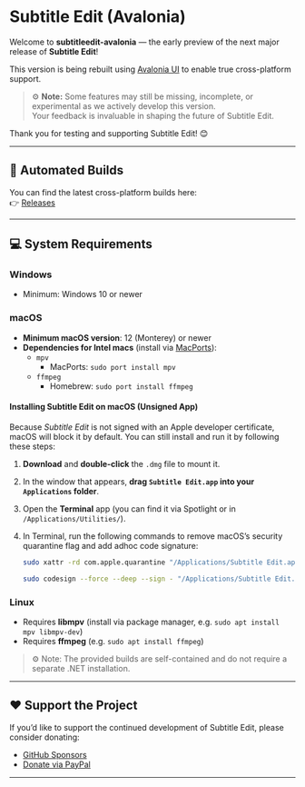 ﻿# Subtitle Edit (Avalonia)

Welcome to **subtitleedit-avalonia** — the early preview of the next major release of **Subtitle Edit**!

This version is being rebuilt using [Avalonia UI](https://avaloniaui.net/) to enable true cross-platform support.

> ⚙️ **Note:** Some features may still be missing, incomplete, or experimental as we actively develop this version.  
> Your feedback is invaluable in shaping the future of Subtitle Edit.

Thank you for testing and supporting Subtitle Edit! 😊

---

## 🚀 Automated Builds
You can find the latest cross-platform builds here:  
👉 [Releases](https://github.com/niksedk/subtitleedit-avalonia/releases)

---

## 💻 System Requirements

### Windows
- Minimum: Windows 10 or newer

### macOS

- **Minimum macOS version**: 12 (Monterey) or newer
- **Dependencies for Intel macs** (install via [MacPorts](https://www.macports.org/)):
    - `mpv`
        - MacPorts: `sudo port install mpv`
    - `ffmpeg`
        - Homebrew: `sudo port install ffmpeg`



#### Installing Subtitle Edit on macOS (Unsigned App)

Because *Subtitle Edit* is not signed with an Apple developer certificate, macOS will block it by default. You can still install and run it by following these steps:

1. **Download** and **double-click** the `.dmg` file to mount it.
2. In the window that appears, **drag `Subtitle Edit.app` into your `Applications` folder**.
3. Open the **Terminal** app (you can find it via Spotlight or in `/Applications/Utilities/`).
4. In Terminal, run the following commands to remove macOS’s security quarantine flag and add adhoc code signature:
   ````bash
   sudo xattr -rd com.apple.quarantine "/Applications/Subtitle Edit.app"
   ````

   ````bash
   sudo codesign --force --deep --sign - "/Applications/Subtitle Edit.app"
   ````

### Linux
- Requires **libmpv** (install via package manager, e.g. `sudo apt install mpv libmpv-dev`)
- Requires **ffmpeg** (e.g. `sudo apt install ffmpeg`)

> ⚙️ Note: The provided builds are self-contained and do not require a separate .NET installation.

---

## ❤️ Support the Project
If you’d like to support the continued development of Subtitle Edit, please consider donating:

- [GitHub Sponsors](https://github.com/sponsors/niksedk)
- [Donate via PayPal](https://www.paypal.com/donate/?hosted_button_id=4XEHVLANCQBCU)

---

